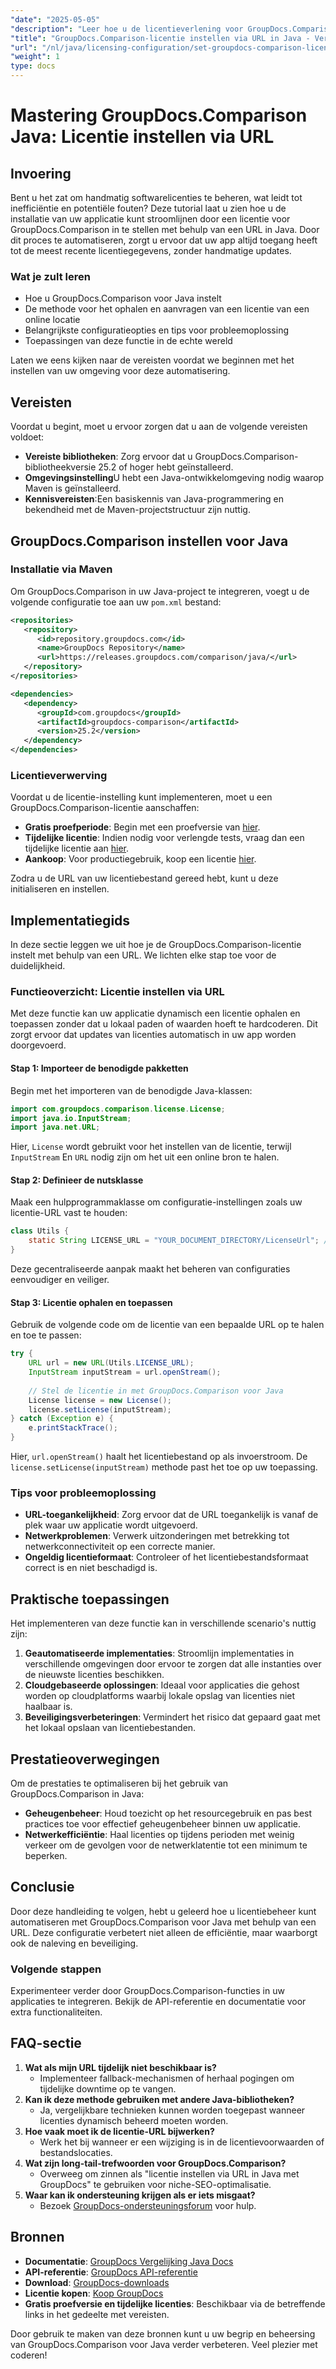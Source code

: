```yaml
---
"date": "2025-05-05"
"description": "Leer hoe u de licentieverlening voor GroupDocs.Comparison kunt automatiseren met behulp van een URL in Java. Stroomlijn uw installatie en zorg ervoor dat uw licenties altijd up-to-date zijn."
"title": "GroupDocs.Comparison-licentie instellen via URL in Java - Vereenvoudiging van licentieautomatisering"
"url": "/nl/java/licensing-configuration/set-groupdocs-comparison-license-url-java/"
"weight": 1
type: docs
---
```

# Mastering GroupDocs.Comparison Java: Licentie instellen via URL

## Invoering

Bent u het zat om handmatig softwarelicenties te beheren, wat leidt tot inefficiëntie en potentiële fouten? Deze tutorial laat u zien hoe u de installatie van uw applicatie kunt stroomlijnen door een licentie voor GroupDocs.Comparison in te stellen met behulp van een URL in Java. Door dit proces te automatiseren, zorgt u ervoor dat uw app altijd toegang heeft tot de meest recente licentiegegevens, zonder handmatige updates.

### Wat je zult leren
- Hoe u GroupDocs.Comparison voor Java instelt
- De methode voor het ophalen en aanvragen van een licentie van een online locatie
- Belangrijkste configuratieopties en tips voor probleemoplossing
- Toepassingen van deze functie in de echte wereld

Laten we eens kijken naar de vereisten voordat we beginnen met het instellen van uw omgeving voor deze automatisering.

## Vereisten
Voordat u begint, moet u ervoor zorgen dat u aan de volgende vereisten voldoet:

- **Vereiste bibliotheken**: Zorg ervoor dat u GroupDocs.Comparison-bibliotheekversie 25.2 of hoger hebt geïnstalleerd.
- **Omgevingsinstelling**U hebt een Java-ontwikkelomgeving nodig waarop Maven is geïnstalleerd.
- **Kennisvereisten**:Een basiskennis van Java-programmering en bekendheid met de Maven-projectstructuur zijn nuttig.

## GroupDocs.Comparison instellen voor Java

### Installatie via Maven
Om GroupDocs.Comparison in uw Java-project te integreren, voegt u de volgende configuratie toe aan uw `pom.xml` bestand:

```xml
<repositories>
   <repository>
      <id>repository.groupdocs.com</id>
      <name>GroupDocs Repository</name>
      <url>https://releases.groupdocs.com/comparison/java/</url>
   </repository>
</repositories>

<dependencies>
   <dependency>
      <groupId>com.groupdocs</groupId>
      <artifactId>groupdocs-comparison</artifactId>
      <version>25.2</version>
   </dependency>
</dependencies>
```

### Licentieverwerving
Voordat u de licentie-instelling kunt implementeren, moet u een GroupDocs.Comparison-licentie aanschaffen:
- **Gratis proefperiode**: Begin met een proefversie van [hier](https://releases.groupdocs.com/comparison/java/).
- **Tijdelijke licentie**: Indien nodig voor verlengde tests, vraag dan een tijdelijke licentie aan [hier](https://purchase.groupdocs.com/temporary-license/).
- **Aankoop**: Voor productiegebruik, koop een licentie [hier](https://purchase.groupdocs.com/buy).

Zodra u de URL van uw licentiebestand gereed hebt, kunt u deze initialiseren en instellen.

## Implementatiegids
In deze sectie leggen we uit hoe je de GroupDocs.Comparison-licentie instelt met behulp van een URL. We lichten elke stap toe voor de duidelijkheid.

### Functieoverzicht: Licentie instellen via URL
Met deze functie kan uw applicatie dynamisch een licentie ophalen en toepassen zonder dat u lokaal paden of waarden hoeft te hardcoderen. Dit zorgt ervoor dat updates van licenties automatisch in uw app worden doorgevoerd.

#### Stap 1: Importeer de benodigde pakketten
Begin met het importeren van de benodigde Java-klassen:

```java
import com.groupdocs.comparison.license.License;
import java.io.InputStream;
import java.net.URL;
```
Hier, `License` wordt gebruikt voor het instellen van de licentie, terwijl `InputStream` En `URL` nodig zijn om het uit een online bron te halen.

#### Stap 2: Definieer de nutsklasse
Maak een hulpprogrammaklasse om configuratie-instellingen zoals uw licentie-URL vast te houden:

```java
class Utils {
    static String LICENSE_URL = "YOUR_DOCUMENT_DIRECTORY/LicenseUrl"; // Vervangen met het daadwerkelijke licentie-URL-pad
}
```
Deze gecentraliseerde aanpak maakt het beheren van configuraties eenvoudiger en veiliger.

#### Stap 3: Licentie ophalen en toepassen
Gebruik de volgende code om de licentie van een bepaalde URL op te halen en toe te passen:

```java
try {
    URL url = new URL(Utils.LICENSE_URL);
    InputStream inputStream = url.openStream();
    
    // Stel de licentie in met GroupDocs.Comparison voor Java
    License license = new License();
    license.setLicense(inputStream);
} catch (Exception e) {
    e.printStackTrace();
}
```
Hier, `url.openStream()` haalt het licentiebestand op als invoerstroom. De `license.setLicense(inputStream)` methode past het toe op uw toepassing.

### Tips voor probleemoplossing
- **URL-toegankelijkheid**: Zorg ervoor dat de URL toegankelijk is vanaf de plek waar uw applicatie wordt uitgevoerd.
- **Netwerkproblemen**: Verwerk uitzonderingen met betrekking tot netwerkconnectiviteit op een correcte manier.
- **Ongeldig licentieformaat**: Controleer of het licentiebestandsformaat correct is en niet beschadigd is.

## Praktische toepassingen
Het implementeren van deze functie kan in verschillende scenario's nuttig zijn:
1. **Geautomatiseerde implementaties**: Stroomlijn implementaties in verschillende omgevingen door ervoor te zorgen dat alle instanties over de nieuwste licenties beschikken.
2. **Cloudgebaseerde oplossingen**: Ideaal voor applicaties die gehost worden op cloudplatforms waarbij lokale opslag van licenties niet haalbaar is.
3. **Beveiligingsverbeteringen**: Vermindert het risico dat gepaard gaat met het lokaal opslaan van licentiebestanden.

## Prestatieoverwegingen
Om de prestaties te optimaliseren bij het gebruik van GroupDocs.Comparison in Java:
- **Geheugenbeheer**: Houd toezicht op het resourcegebruik en pas best practices toe voor effectief geheugenbeheer binnen uw applicatie.
- **Netwerkefficiëntie**: Haal licenties op tijdens perioden met weinig verkeer om de gevolgen voor de netwerklatentie tot een minimum te beperken.

## Conclusie
Door deze handleiding te volgen, hebt u geleerd hoe u licentiebeheer kunt automatiseren met GroupDocs.Comparison voor Java met behulp van een URL. Deze configuratie verbetert niet alleen de efficiëntie, maar waarborgt ook de naleving en beveiliging.

### Volgende stappen
Experimenteer verder door GroupDocs.Comparison-functies in uw applicaties te integreren. Bekijk de API-referentie en documentatie voor extra functionaliteiten.

## FAQ-sectie
1. **Wat als mijn URL tijdelijk niet beschikbaar is?**
   - Implementeer fallback-mechanismen of herhaal pogingen om tijdelijke downtime op te vangen.
2. **Kan ik deze methode gebruiken met andere Java-bibliotheken?**
   - Ja, vergelijkbare technieken kunnen worden toegepast wanneer licenties dynamisch beheerd moeten worden.
3. **Hoe vaak moet ik de licentie-URL bijwerken?**
   - Werk het bij wanneer er een wijziging is in de licentievoorwaarden of bestandslocaties.
4. **Wat zijn long-tail-trefwoorden voor GroupDocs.Comparison?**
   - Overweeg om zinnen als "licentie instellen via URL in Java met GroupDocs" te gebruiken voor niche-SEO-optimalisatie.
5. **Waar kan ik ondersteuning krijgen als er iets misgaat?**
   - Bezoek [GroupDocs-ondersteuningsforum](https://forum.groupdocs.com/c/comparison) voor hulp.

## Bronnen
- **Documentatie**: [GroupDocs Vergelijking Java Docs](https://docs.groupdocs.com/comparison/java/)
- **API-referentie**: [GroupDocs API-referentie](https://reference.groupdocs.com/comparison/java/)
- **Download**: [GroupDocs-downloads](https://releases.groupdocs.com/comparison/java/)
- **Licentie kopen**: [Koop GroupDocs](https://purchase.groupdocs.com/buy)
- **Gratis proefversie en tijdelijke licenties**: Beschikbaar via de betreffende links in het gedeelte met vereisten.

Door gebruik te maken van deze bronnen kunt u uw begrip en beheersing van GroupDocs.Comparison voor Java verder verbeteren. Veel plezier met coderen!